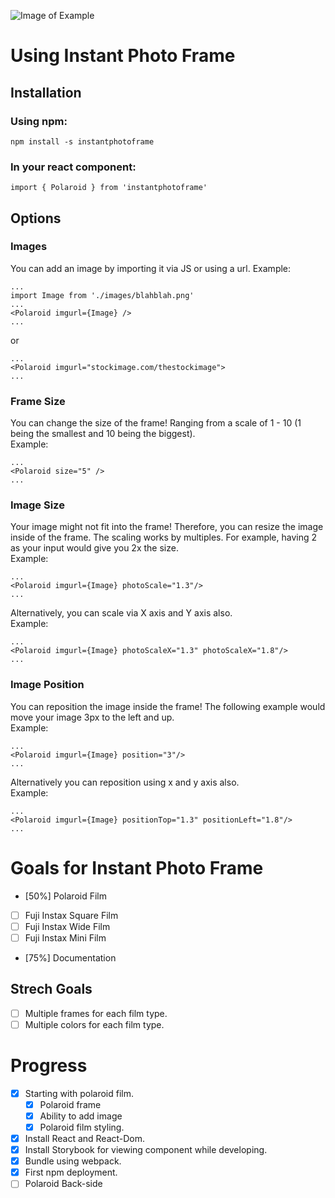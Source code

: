 ![Image of Example](https://i.imgur.com/HYQ3MwL.png)

# Using Instant Photo Frame

## Installation

### Using npm:

```
npm install -s instantphotoframe
```

### In your react component:

```
import { Polaroid } from 'instantphotoframe'
```

## Options

### Images

You can add an image by importing it via JS or using a url.
Example:

```
...
import Image from './images/blahblah.png'
...
<Polaroid imgurl={Image} />
...

```

or

```
...
<Polaroid imgurl="stockimage.com/thestockimage">
...

```

### Frame Size

You can change the size of the frame!
Ranging from a scale of 1 - 10 (1 being the smallest and 10 being the biggest).\
Example:

```
...
<Polaroid size="5" />
...
```

### Image Size

Your image might not fit into the frame! Therefore, you can resize the image inside of the frame.
The scaling works by multiples. For example, having 2 as your input would give you 2x the size.\
Example:

```
...
<Polaroid imgurl={Image} photoScale="1.3"/>
...
```

Alternatively, you can scale via X axis and Y axis also.\
Example:

```
...
<Polaroid imgurl={Image} photoScaleX="1.3" photoScaleX="1.8"/>
...
```

### Image Position

You can reposition the image inside the frame!
The following example would move your image 3px to the left and up.\
Example:

```
...
<Polaroid imgurl={Image} position="3"/>
...
```

Alternatively you can reposition using x and y axis also.\
Example:

```
...
<Polaroid imgurl={Image} positionTop="1.3" positionLeft="1.8"/>
...
```

# Goals for Instant Photo Frame

- [50%] Polaroid Film
- [ ] Fuji Instax Square Film
- [ ] Fuji Instax Wide Film
- [ ] Fuji Instax Mini Film
- [75%] Documentation

## Strech Goals

- [ ] Multiple frames for each film type.
- [ ] Multiple colors for each film type.

# Progress

- [x] Starting with polaroid film.
  - [x] Polaroid frame
  - [x] Ability to add image
  - [x] Polaroid film styling.
- [x] Install React and React-Dom.
- [x] Install Storybook for viewing component while developing.
- [x] Bundle using webpack.
- [x] First npm deployment.
- [ ] Polaroid Back-side
